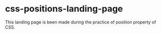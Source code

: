 # css-positions-landing-page
This landing page is been made during the practice of position property of CSS.

